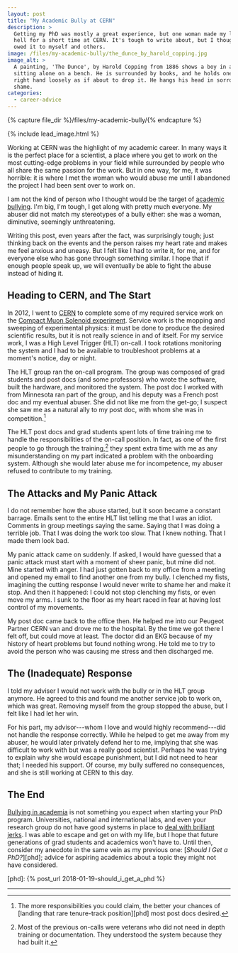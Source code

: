 ```yaml
---
layout: post
title: "My Academic Bully at CERN"
description: >
  Getting my PhD was mostly a great experience, but one woman made my life
  hell for a short time at CERN. It's tough to write about, but I thought I
  owed it to myself and others.
image: /files/my-academic-bully/the_dunce_by_harold_copping.jpg
image_alt: >
  A painting, 'The Dunce', by Harold Copping from 1886 shows a boy in a suite
  sitting alone on a bench. He is surrounded by books, and he holds one in his
  right hand loosely as if about to drop it. He hangs his head in sorrow or
  shame.
categories:
  - career-advice
---
```


{% capture file_dir %}/files/my-academic-bully/{% endcapture %}

{% include lead_image.html %}

Working at CERN was the highlight of my academic career. In many ways it is
the perfect place for a scientist, a place where you get to work on the most
cutting-edge problems in your field while surrounded by people who all share
the same passion for the work. But in one way, for me, it was horrible: it is
where I met the woman who would abuse me until I abandoned the project I had been
sent over to work on.

I am not the kind of person who I thought would be the target of [academic
bullying][bullying]. I'm big, I'm tough, I get along with pretty much
everyone. My abuser did not match my stereotypes of a bully either: she was a
woman, diminutive, seemingly unthreatening.

[bullying]: https://doi.org/10.1038/d41586-018-06040-w

Writing this post, even years after the fact, was surprisingly tough; just
thinking back on the events and the person raises my heart rate and makes me
feel anxious and uneasy. But I felt like I had to write it, for me, and for
everyone else who has gone through something similar. I hope that if enough
people speak up, we will eventually be able to fight the abuse instead of
hiding it.

## Heading to CERN, and The Start

In 2012, I went to [CERN][cern] to complete some of my required service work
on the [Compact Muon Solenoid experiment][cms]. Service work is the mopping
and sweeping of experimental physics: it must be done to produce the desired
scientific results, but it is not really science in and of itself. For my
service work, I was a High Level Trigger (HLT) on-call. I took rotations
monitoring the system and I had to be available to troubleshoot problems at a
moment's notice, day or night.

[cern]: https://home.cern/
[cms]: https://en.wikipedia.org/wiki/Compact_Muon_Solenoid

The HLT group ran the on-call program. The group was composed of grad students
and post docs (and some professors) who wrote the software, built the
hardware, and monitored the system. The post doc I worked with from Minnesota
ran part of the group, and his deputy was a French post doc and my eventual
abuser. She did not like me from the get-go; I suspect she saw me as a natural
ally to my post doc, with whom she was in competition.[^1]

The HLT post docs and grad students spent lots of time training me to handle
the responsibilities of the on-call position. In fact, as one of the first
people to go through the training,[^2] they spent extra time with me as any
misunderstanding on my part indicated a problem with the onboarding system.
Although she would later abuse me for incompetence, my abuser refused to
contribute to my training.

## The Attacks and My Panic Attack

I do not remember how the abuse started, but it soon became a constant
barrage. Emails sent to the entire HLT list telling me that I was an idiot.
Comments in group meetings saying the same. Saying that I was doing a terrible
job. That I was doing the work too slow. That I knew nothing. That I made them
look bad.

My panic attack came on suddenly. If asked, I would have guessed that a panic
attack must start with a moment of sheer panic, but mine did not. Mine started
with anger. I had just gotten back to my office from a meeting and opened my
email to find another one from my bully. I clenched my fists, imagining the
cutting response I would never write to shame her and make it stop. And then
it happened: I could not stop clenching my fists, or even move my arms. I sunk
to the floor as my heart raced in fear at having lost control of my movements.

My post doc came back to the office then. He helped me into our Peugeot
Partner CERN van and drove me to the hospital. By the time we got there I felt
off, but could move at least. The doctor did an EKG because of my history of
heart problems but found nothing wrong. He told me to try to avoid the person
who was causing me stress and then discharged me.

## The (Inadequate) Response

I told my adviser I would not work with the bully or in the HLT group anymore.
He agreed to this and found me another service job to work on, which was
great. Removing myself from the group stopped the abuse, but I felt like I had let
her win.

For his part, my advisor---whom I love and would highly recommend---did not
handle the response correctly. While he helped to get me away from my abuser,
he would later privately defend her to me, implying that she was difficult to
work with but was a really good scientist. Perhaps he was trying to explain
why she would escape punishment, but I did not need to hear that; I needed his
support. Of course, my bully suffered no consequences, and she is still
working at CERN to this day.

## The End

[Bullying in academia][bullying] is not something you expect when starting
your PhD program. Universities, national and international labs, and even your
research group do not have good systems in place to [deal with brilliant
jerks][jerks]. I was able to escape and get on with my life, but I hope that
future generations of grad students and academics won't have to. Until then,
consider my anecdote in the same vein as my previous one: [_Should I Get a
PhD?_][phd]; advice for aspiring academics about a topic they might not have
considered.

[jerks]: https://boss.blogs.nytimes.com/2012/09/26/what-do-you-do-with-the-brilliant-jerk/
[phd]: {% post_url 2018-01-19-should_i_get_a_phd %}

---

[^1]: The more responsibilities you could claim, the better your chances of [landing that rare tenure-track position][phd] most post docs desired.
[^2]: Most of the previous on-calls were veterans who did not need in depth training or documentation. They understood the system because they had built it.
